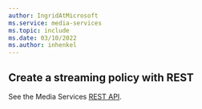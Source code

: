 ```yaml
---
author: IngridAtMicrosoft
ms.service: media-services 
ms.topic: include
ms.date: 03/10/2022
ms.author: inhenkel
---
```


## Create a streaming policy with REST

See the Media Services [REST API](/rest/api/media/streaming-policies/create).
